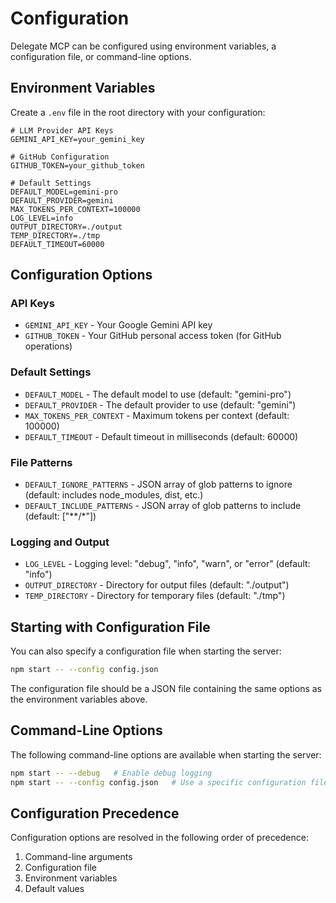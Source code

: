 # Configuration

Delegate MCP can be configured using environment variables, a configuration file, or command-line options.

## Environment Variables

Create a `.env` file in the root directory with your configuration:

```
# LLM Provider API Keys
GEMINI_API_KEY=your_gemini_key

# GitHub Configuration
GITHUB_TOKEN=your_github_token

# Default Settings
DEFAULT_MODEL=gemini-pro
DEFAULT_PROVIDER=gemini
MAX_TOKENS_PER_CONTEXT=100000
LOG_LEVEL=info
OUTPUT_DIRECTORY=./output
TEMP_DIRECTORY=./tmp
DEFAULT_TIMEOUT=60000
```

## Configuration Options

### API Keys

- `GEMINI_API_KEY` - Your Google Gemini API key
- `GITHUB_TOKEN` - Your GitHub personal access token (for GitHub operations)

### Default Settings

- `DEFAULT_MODEL` - The default model to use (default: "gemini-pro")
- `DEFAULT_PROVIDER` - The default provider to use (default: "gemini")
- `MAX_TOKENS_PER_CONTEXT` - Maximum tokens per context (default: 100000)
- `DEFAULT_TIMEOUT` - Default timeout in milliseconds (default: 60000)

### File Patterns

- `DEFAULT_IGNORE_PATTERNS` - JSON array of glob patterns to ignore (default: includes node_modules, dist, etc.)
- `DEFAULT_INCLUDE_PATTERNS` - JSON array of glob patterns to include (default: ["**/*"])

### Logging and Output

- `LOG_LEVEL` - Logging level: "debug", "info", "warn", or "error" (default: "info")
- `OUTPUT_DIRECTORY` - Directory for output files (default: "./output")
- `TEMP_DIRECTORY` - Directory for temporary files (default: "./tmp")

## Starting with Configuration File

You can also specify a configuration file when starting the server:

```bash
npm start -- --config config.json
```

The configuration file should be a JSON file containing the same options as the environment variables above.

## Command-Line Options

The following command-line options are available when starting the server:

```bash
npm start -- --debug   # Enable debug logging
npm start -- --config config.json   # Use a specific configuration file
```

## Configuration Precedence

Configuration options are resolved in the following order of precedence:

1. Command-line arguments
2. Configuration file
3. Environment variables
4. Default values

